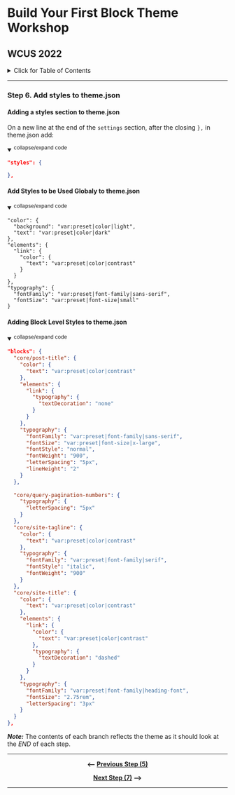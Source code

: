 # Build Your First Block Theme Workshop
## WCUS 2022
<details><summary>Click for Table of Contents</summary>

- [Step 0.][0] Setting up Development Environment 
- [Step 1.][1] Create and Activate a Minimal Block Theme
- [Step 2.][2] Create and incorporate template parts
- [Step 3.][3] Create a theme.json file
- [Step 4.][4] Add Settings to theme.json
- [Step 5.][5] Refine Templates and Parts
- [Step 6.][6] Add styles to theme.json __<--You Are Here__
- [Step 7.][7] Enqueue style.css for custom CSS
- [Step 8.][8] Register and use block styles and custom variables
- [Step 9.][9] Surface a block pattern via theme.json
- [Step 10.][10] Create a Template Layout Block Pattern
- [Step 11.][11] Create and Register singular.html
- [Step 12.][12] Create a custom 404 page
- [Step 13.][13] Create and register a custom template
- [Step 14.][14] Create a style variation
- [Step 15.][15] Final - Export your theme!
</details>

---

### Step 6. Add styles to theme.json

#### Adding a styles section to theme.json
On a new line at the end of the `settings` section, after the closing `},` in theme.json add:

<details open>
<summary>
<sup>collapse/expand code</sup>
</summary>

```json
"styles": {

},
```
</details>

#### Add Styles to be Used Globaly to theme.json

<details open>
<summary>
<sup>collapse/expand code</sup>
</summary>

```
"color": {
  "background": "var:preset|color|light",
  "text": "var:preset|color|dark"
},
"elements": {
  "link": {
    "color": {
      "text": "var:preset|color|contrast"
    }
  }
},
"typography": {
  "fontFamily": "var:preset|font-family|sans-serif",
  "fontSize": "var:preset|font-size|small"
}
```

</details>

#### Adding Block Level Styles to theme.json


<details open>
<summary>
<sup>collapse/expand code</sup>
</summary>

```json
"blocks": {
  "core/post-title": {
    "color": {
      "text": "var:preset|color|contrast"
    },
    "elements": {
      "link": {
        "typography": {
          "textDecoration": "none"
        }
      }
    },
    "typography": {
      "fontFamily": "var:preset|font-family|sans-serif",
      "fontSize": "var:preset|font-size|x-large",
      "fontStyle": "normal",
      "fontWeight": "900",
      "letterSpacing": "5px",
      "lineHeight": "2"
    }
  },
  
  "core/query-pagination-numbers": {
    "typography": {
      "letterSpacing": "5px"
    }
  },
  "core/site-tagline": {
    "color": {
      "text": "var:preset|color|contrast"
    },
    "typography": {
      "fontFamily": "var:preset|font-family|serif",
      "fontStyle": "italic",
      "fontWeight": "900"
    }
  },
  "core/site-title": {
    "color": {
      "text": "var:preset|color|contrast"
    },
    "elements": {
      "link": {
        "color": {
          "text": "var:preset|color|contrast"
        },
        "typography": {
          "textDecoration": "dashed"
        }
      }
    },
    "typography": {
      "fontFamily": "var:preset|font-family|heading-font",
      "fontSize": "2.75rem",
      "letterSpacing": "3px"
    }
  }
},
```
</details>

*__Note:__* The contents of each branch reflects the theme as it should look at the _END_ of each step.

---

<div align="center">

__<-- [Previous Step (5)][5]__

 __[Next Step (7)][7] -->__

</div>

---

[0]: ../../tree/step-0/#wcus-2022
[1]: ../../tree/step-1/#wcus-2022
[2]: ../../tree/step-2/#wcus-2022
[3]: ../../tree/step-3/#wcus-2022
[4]: ../../tree/step-4/#wcus-2022
[5]: ../../tree/step-5/#wcus-2022
[6]: ../../tree/step-6/#wcus-2022
[7]: ../../tree/step-7/#wcus-2022
[8]: ../../tree/step-8/#wcus-2022
[9]: ../../tree/step-9/#wcus-2022
[10]: ../../tree/step-10/#wcus-2022
[11]: ../../tree/step-11/#wcus-2022
[12]: ../../tree/step-12/#wcus-2022
[13]: ../../tree/step-13/#wcus-2022
[14]: ../../tree/step-14/#wcus-2022
[15]: ../../tree/final/#wcus-2022
